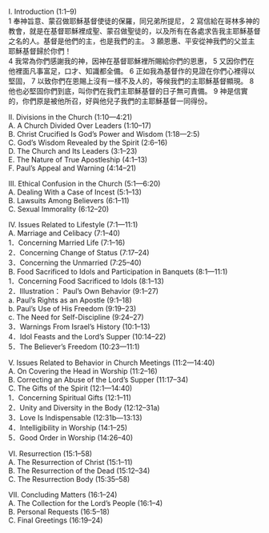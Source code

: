 I. Introduction (1:1–9)  
1 奉神旨意、蒙召做耶穌基督使徒的保羅，同兄弟所提尼， 2 寫信給在哥林多神的教會，就是在基督耶穌裡成聖、蒙召做聖徒的，以及所有在各處求告我主耶穌基督之名的人。基督是他們的主，也是我們的主。 3 願恩惠、平安從神我們的父並主耶穌基督歸於你們！  
4 我常為你們感謝我的神，因神在基督耶穌裡所賜給你們的恩惠， 5 又因你們在他裡面凡事富足，口才、知識都全備。 6 正如我為基督作的見證在你們心裡得以堅固， 7 以致你們在恩賜上沒有一樣不及人的，等候我們的主耶穌基督顯現。 8 他也必堅固你們到底，叫你們在我們主耶穌基督的日子無可責備。 9 神是信實的，你們原是被他所召，好與他兒子我們的主耶穌基督一同得份。  

II. Divisions in the Church (1:10—4:21)  
A. A Church Divided Over Leaders (1:10–17)   
B. Christ Crucified Is God’s Power and Wisdom (1:18—2:5)   
C. God’s Wisdom Revealed by the Spirit (2:6–16)   
D. The Church and Its Leaders (3:1–23)   
E. The Nature of True Apostleship (4:1–13)   
F. Paul’s Appeal and Warning (4:14–21)   

III. Ethical Confusion in the Church (5:1—6:20)   
A. Dealing With a Case of Incest (5:1–13)   
B. Lawsuits Among Believers (6:1–11)   
C. Sexual Immorality (6:12–20)   

IV. Issues Related to Lifestyle (7:1—11:1)   
A. Marriage and Celibacy (7:1–40)   
1．Concerning Married Life (7:1–16)   
2．Concerning Change of Status (7:17–24)   
3．Concerning the Unmarried (7:25–40)   
B. Food Sacrificed to Idols and Participation in Banquets (8:1—11:1)   
1．Concerning Food Sacrificed to Idols (8:1–13)   
2．Illustration： Paul’s Own Behavior (9:1–27)   
a. Paul’s Rights as an Apostle (9:1–18)   
b. Paul’s Use of His Freedom (9:19–23)   
c. The Need for Self-Discipline (9:24–27)   
3．Warnings From Israel’s History (10:1–13)   
4．Idol Feasts and the Lord’s Supper (10:14–22)   
5．The Believer’s Freedom (10:23—11:1)   

V. Issues Related to Behavior in Church Meetings (11:2—14:40)   
A. On Covering the Head in Worship (11:2–16)   
B. Correcting an Abuse of the Lord’s Supper (11:17–34)   
C. The Gifts of the Spirit (12:1—14:40)   
1．Concerning Spiritual Gifts (12:1–11)   
2．Unity and Diversity in the Body (12:12–31a)   
3．Love Is Indispensable (12:31b—13:13)   
4．Intelligibility in Worship (14:1–25)   
5．Good Order in Worship (14:26–40)   

VI. Resurrection (15:1–58)   
A. The Resurrection of Christ (15:1–11)   
B. The Resurrection of the Dead (15:12–34)   
C. The Resurrection Body (15:35–58)   

VII. Concluding Matters (16:1–24)   
A. The Collection for the Lord’s People (16:1–4)   
B. Personal Requests (16:5–18)   
C. Final Greetings (16:19–24)  

